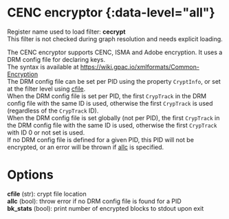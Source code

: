 <!-- automatically generated - do not edit, patch gpac/applications/gpac/gpac.c -->

# CENC encryptor  {:data-level="all"}  
  
Register name used to load filter: __cecrypt__  
This filter is not checked during graph resolution and needs explicit loading.  
  
The CENC encryptor supports CENC, ISMA and Adobe encryption. It uses a DRM config file for declaring keys.  
The syntax is available at https://wiki.gpac.io/xmlformats/Common-Encryption  
The DRM config file can be set per PID using the property `CryptInfo`, or set at the filter level using [cfile](#cfile).  
When the DRM config file is set per PID, the first `CrypTrack` in the DRM config file with the same ID is used, otherwise the first `CrypTrack` is used (regardless of the `CrypTrack` ID).  
When the DRM config file is set globally (not per PID), the first `CrypTrack` in the DRM config file with the same ID is used, otherwise the first `CrypTrack` with ID 0 or not set is used.  
If no DRM config file is defined for a given PID, this PID will not be encrypted, or an error will be thrown if [allc](#allc) is specified.  
  

# Options    
  
<a id="cfile">__cfile__</a> (str): crypt file location  
<a id="allc">__allc__</a> (bool): throw error if no DRM config file is found for a PID  
<a id="bk_stats">__bk_stats__</a> (bool): print number of encrypted blocks to stdout upon exit  
  
